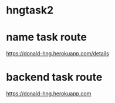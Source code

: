 # hngtask2

# name task route
https://donald-hng.herokuapp.com/details

# backend task route
https://donald-hng.herokuapp.com

